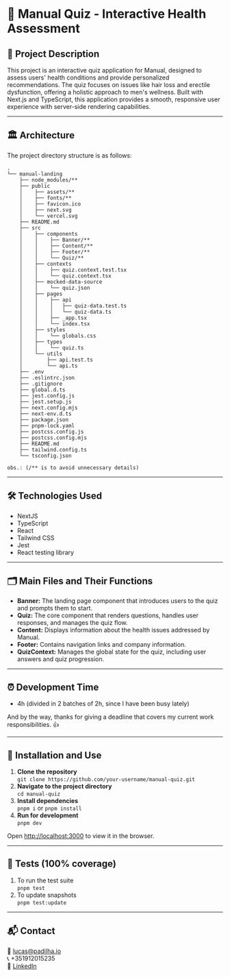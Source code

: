 # 🧠 Manual Quiz - Interactive Health Assessment

## 📝 Project Description
This project is an interactive quiz application for Manual, designed to assess users' health
conditions and provide personalized recommendations. The quiz focuses on issues like hair loss
and erectile dysfunction, offering a holistic approach to men's wellness. Built with Next.js
and TypeScript, this application provides a smooth, responsive user experience with server-side
rendering capabilities.
___

## 🏛 Architecture
The project directory structure is as follows:
```
.
└── manual-landing
    ├── node_modules/**
    ├── public
    │    ├── assets/**
    │    ├── fonts/**
    │    ├── favicon.ico
    │    ├── next.svg
    │    └── vercel.svg
    ├── README.md
    ├── src
    │    ├── components
    │    │    ├── Banner/**
    │    │    ├── Content/**
    │    │    ├── Footer/**
    │    │    └── Quiz/**
    │    ├── contexts
    │    │    ├── quiz.context.test.tsx
    │    │    └── quiz.context.tsx
    │    ├── mocked-data-source
    │    │    └── quiz.json
    │    ├── pages
    │    │    ├── api
    │    │    │   ├── quiz-data.test.ts
    │    │    │   └── quiz-data.ts
    │    │    ├── _app.tsx
    │    │    └── index.tsx
    │    ├── styles
    │    │    └── globals.css
    │    ├── types
    │    │    └── quiz.ts
    │    └── utils
    │        ├── api.test.ts
    │        └── api.ts
    ├── .env
    ├── .eslintrc.json
    ├── .gitignore
    ├── global.d.ts
    ├── jest.config.js
    ├── jest.setup.js
    ├── next.config.mjs
    ├── next-env.d.ts
    ├── package.json
    ├── pnpm-lock.yaml
    ├── postcss.config.js
    ├── postcss.config.mjs
    ├── README.md
    ├── tailwind.config.ts
    └── tsconfig.json

obs.: (/** is to avoid unnecessary details)
```
---
## 🛠 Technologies Used
- NextJS
- TypeScript
- React
- Tailwind CSS
- Jest
- React testing library
___
## 🗂 Main Files and Their Functions
- **Banner:** The landing page component that introduces users to the quiz and prompts them to start.
- **Quiz:** The core component that renders questions, handles user responses, and manages the quiz flow. 
- **Content:** Displays information about the health issues addressed by Manual. 
- **Footer:** Contains navigation links and company information. 
- **QuizContext:** Manages the global state for the quiz, including user answers and quiz progression.
___
## ⏰ Development Time
- 4h (divided in 2 batches of 2h, since I have been busy lately)

And by the way, thanks for giving a deadline that covers my current work responsibilities. 👍
___
## 🚀 Installation and Use
1. **Clone the repository** <br />
`git clone https://github.com/your-username/manual-quiz.git`
2. **Navigate to the project directory** <br />
`cd manual-quiz`
3. **Install dependencies** <br />
`pnpm i` or `pnpm install`
4. **Run for development** <br />
`pnpm dev`

Open [http://localhost:3000](http://localhost:3000) to view it in the browser.
___
## 🧪 Tests (100% coverage)
1. To run the test suite <br />
`pnpm test`
2. To update snapshots <br />
`pnpm test:update`
___
## 📬 Contact
📧 lucas@padilha.io <br>
📞 +351912015235 <br>
🔗 [LinkedIn](https://www.linkedin.com/in/lucas-padilhax/)
